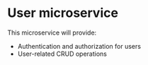 # User microservice

This microservice will provide:

* Authentication and authorization for users
* User-related CRUD operations